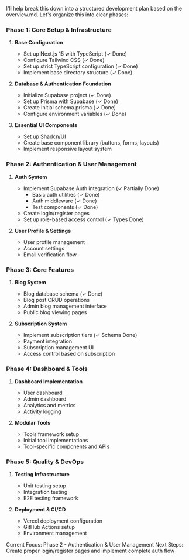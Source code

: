 I'll help break this down into a structured development plan based on the overview.md. Let's organize this into clear phases:

### Phase 1: Core Setup & Infrastructure
1. **Base Configuration**
   - Set up Next.js 15 with TypeScript (✓ Done)
   - Configure Tailwind CSS (✓ Done)
   - Set up strict TypeScript configuration (✓ Done)
   - Implement base directory structure (✓ Done)

2. **Database & Authentication Foundation**
   - Initialize Supabase project (✓ Done)
   - Set up Prisma with Supabase (✓ Done)
   - Create initial schema.prisma (✓ Done)
   - Configure environment variables (✓ Done)

3. **Essential UI Components**
   - Set up Shadcn/UI
   - Create base component library (buttons, forms, layouts)
   - Implement responsive layout system

### Phase 2: Authentication & User Management
1. **Auth System**
   - Implement Supabase Auth integration (✓ Partially Done)
     - Basic auth utilities (✓ Done)
     - Auth middleware (✓ Done)
     - Test components (✓ Done)
   - Create login/register pages
   - Set up role-based access control (✓ Types Done)

2. **User Profile & Settings**
   - User profile management
   - Account settings
   - Email verification flow

### Phase 3: Core Features
1. **Blog System**
   - Blog database schema (✓ Done)
   - Blog post CRUD operations
   - Admin blog management interface
   - Public blog viewing pages

2. **Subscription System**
   - Implement subscription tiers (✓ Schema Done)
   - Payment integration
   - Subscription management UI
   - Access control based on subscription

### Phase 4: Dashboard & Tools
1. **Dashboard Implementation**
   - User dashboard
   - Admin dashboard
   - Analytics and metrics
   - Activity logging

2. **Modular Tools**
   - Tools framework setup
   - Initial tool implementations
   - Tool-specific components and APIs

### Phase 5: Quality & DevOps
1. **Testing Infrastructure**
   - Unit testing setup
   - Integration testing
   - E2E testing framework

2. **Deployment & CI/CD**
   - Vercel deployment configuration
   - GitHub Actions setup
   - Environment management

Current Focus: Phase 2 - Authentication & User Management
Next Steps: Create proper login/register pages and implement complete auth flow
